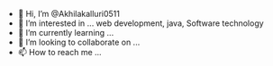 - 👋 Hi, I’m @Akhilakalluri0511
- 👀 I’m interested in ... web development, java, Software technology
- 🌱 I’m currently learning ... 
- 💞️ I’m looking to collaborate on ...
- 📫 How to reach me ...

<!---
Akhilakalluri0511/Akhilakalluri0511 is a ✨ special ✨ repository because its `README.md` (this file) appears on your GitHub profile.
You can click the Preview link to take a look at your changes.
--->
